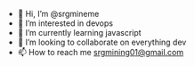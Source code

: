 - 👋 Hi, I’m @srgmineme
- 👀 I’m interested in devops
- 🌱 I’m currently learning javascript
- 💞️ I’m looking to collaborate on everything dev
- 📫 How to reach me srgmining01@gmail.com

